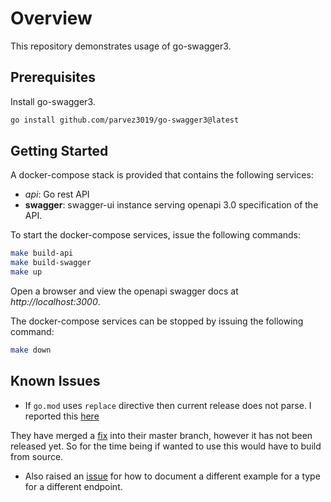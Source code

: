 # Overview

This repository demonstrates usage of go-swagger3.

## Prerequisites

Install go-swagger3.

```bash
go install github.com/parvez3019/go-swagger3@latest
```

## Getting Started

A docker-compose stack is provided that contains the following services:

- _api_: Go rest API
- **swagger**: swagger-ui instance serving openapi 3.0 specification of the API.

To start the docker-compose services, issue the following commands:

```bash
make build-api
make build-swagger
make up
```

Open a browser and view the openapi swagger docs at _http://localhost:3000_.

The docker-compose services can be stopped by issuing the following command:

```bash
make down
```

## Known Issues

- If `go.mod` uses `replace` directive then current release does not parse.
I reported this [here](https://github.com/parvez3019/go-swagger3/issues/21)

They have merged a [fix](https://github.com/parvez3020/go-swagger3/pull/23) into
their master branch, however it has not been released yet. So for the time being
if wanted to use this would have to build from source.

- Also raised an [issue](https://github.com/parvez3019/go-swagger3/issues/22)
for how to document a different example for a type for a different endpoint.

